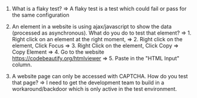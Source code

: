1. What is a flaky test? 
=> A flaky test is a test which could fail or pass for the same configuration

2. An element in a website is using ajax/javascript to show the data (processed as 
asynchronous). What do you do to test that element?
=> 1. Right click on an element at the right moment,
=> 2. Right click on the element, Click Focus
=> 3. Right Click on the element, Click Copy => Copy Element
=> 4. Go to the website https://codebeautify.org/htmlviewer
=> 5. Paste in the "HTML Input" column.

3. A website page can only be accessed with CAPTCHA. How do you test that page?
=> I need to get the development team to build in a workaround/backdoor which is only active in the test environment.
